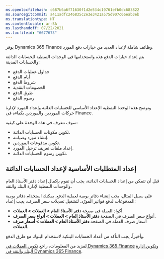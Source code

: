 ```yaml
---
ms.openlocfilehash: c687b6a6f71630f1d2e534c19761efb0dc683822
ms.sourcegitcommit: a411adfc246835c2e3e3421a575d907c66eab3eb
ms.translationtype: HT
ms.contentlocale: ar-SA
ms.lasthandoff: 07/22/2021
ms.locfileid: "6677673"
---
```

يوفر Dynamics 365 Finance وظائف شاملة لإعداد العديد من خيارات دفع المورد.
 
يتم إعداد خيارات الدفع هذه واستخدامها في الوحدات النمطية للحسابات الدائنة والحسابات المدينة:

- جداول عمليات الدفع
- أيام الدفع
- شروط الدفع
- الخصومات النقدية
- طرق الدفع
- رسوم الدفع

وتوضح هذه الوحدة النمطية الإعداد الأساسي للحسابات الدائنة وإعداد المورد لإدارة حركات الموردين والموردين بكفاءة في Finance.

سوف تتعرف في هذه الوحدة على كيفية:

- تكوين مكونات الحسابات الدائنة.
- إنشاء مورد وصيانته. 
- تكوين مدفوعات الموردين.
- إعداد ملفات تعريف ترحيل المورد.
- تكوين رسوم الحسابات الدائنة.

## <a name="prerequisites-for-accounts-payable-setup"></a>إعداد المتطلبات الأساسية لإعداد الحسابات الدائنة 

قبل أن تتمكن من إعداد الحسابات الدائنة، يجب أن تقوم بإكمال إعداد دفتر الأستاذ العام والوحدات النمطية لإدارة البنك والنقد. 

على سبيل المثال، يجب إنشاء دفاتر يومية لعملية الدفع. يمكنك استخدام دفاتر يومية المدفوعات لدفع فواتير المورّد. لتشغيل تعديلات سعر الصرف، يجب إعداد:

- أكواد العملة في صفحة **دفتر الأستاذ العام > العملات > العملات**.
- أنواع سعر الصرف في الصفحة **دفتر الأستاذ العام > العملات > أنواع سعر الصرف**.
- أسعار صرف العملة في الصفحة **دفتر الأستاذ العام > العملات > أسعار صرف العملات**.

وأخيراً، يجب التأكد من أعداد الحسابات البنكية لاستخدام البنوك مع طرق الدفع.

لمزيد من المعلومات، راجع [تكوين العملات في Dynamics 365 Finance](https://docs.microsoft.com/learn/modules/configure-currencies-dyn365-finance/?azure-portal=true) و[تكوين إدارة البنك والنقد في Dynamics 365 Finance](https://docs.microsoft.com/learn/modules/configure-cash-bank-management-dyn365-finance/?azure-portal=true).
